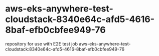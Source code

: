 # aws-eks-anywhere-test-cloudstack-8340e64c-afd5-4616-8baf-efb0cbfee949-76
repository for use with E2E test job aws-eks-anywhere-test-cloudstack:8340e64c-afd5-4616-8baf-efb0cbfee949-76
